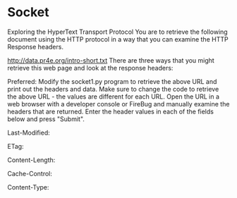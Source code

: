 # Socket
Exploring the HyperText Transport Protocol
You are to retrieve the following document using the HTTP protocol in a way that you can examine the HTTP Response headers.

http://data.pr4e.org/intro-short.txt
There are three ways that you might retrieve this web page and look at the response headers:

Preferred: Modify the socket1.py program to retrieve the above URL and print out the headers and data. Make sure to change the code to retrieve the above URL - the values are different for each URL.
Open the URL in a web browser with a developer console or FireBug and manually examine the headers that are returned.
Enter the header values in each of the fields below and press "Submit".

Last-Modified:

ETag:

Content-Length:

Cache-Control:

Content-Type:
